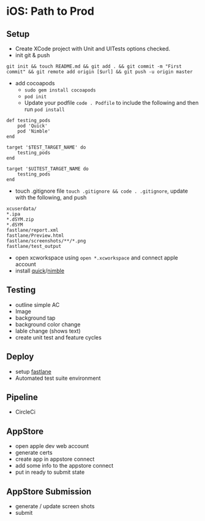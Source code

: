 # iOS: Path to Prod

## Setup
- Create XCode project with Unit and UITests options checked.
- init git & push 
```
git init && touch README.md && git add . && git commit -m "First commit" && git remote add origin [$url] && git push -u origin master
```
- add cocoapods
  - `sudo gem install cocoapods`
  - `pod init`
  - Update your podfile `code . Podfile` to include the following and then run `pod install`
```
def testing_pods
    pod 'Quick'
    pod 'Nimble'
end

target '$TEST_TARGET_NAME' do
    testing_pods
end

target '$UITEST_TARGET_NAME do
    testing_pods
end
```
- touch .gitignore file `touch .gitignore && code . .gitignore`, update with the following, and push
```
xcuserdata/
*.ipa
*.dSYM.zip
*.dSYM
fastlane/report.xml
fastlane/Preview.html
fastlane/screenshots/**/*.png
fastlane/test_output
```
- open xcworkspace using `open *.xcworkspace` and connect apple account
- install [quick](https://github.com/Quick/Quick)/[nimble](https://github.com/Quick/Nimble)

## Testing
- outline simple AC
- Image
- background tap
- background color change
- lable change (shows text)
- create unit test and feature cycles

## Deploy
- setup [fastlane](https://fastlane.tools/)
- Automated test suite environment
  
## Pipeline
- CircleCi

## AppStore
- open apple dev web account
- generate certs
- create app in appstore connect
- add some info to the appstore connect
- put in ready to submit state

## AppStore Submission
- generate / update screen shots
- submit
